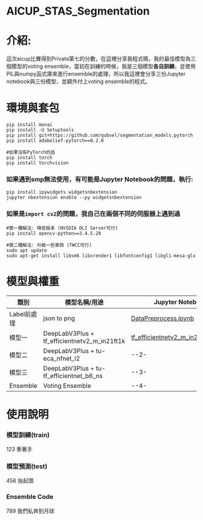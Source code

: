 # AICUP_STAS_Segmentation

# 介紹:
這次aicup比賽得到Private第七的分數，在這裡分享我程式碼，我的最佳模型為三個模型的voting ensemble，當初在訓練的時候，我是三個模型**各自訓練**，並使用PIL與numpy函式庫來進行ensemble的處理，所以我這裡會分享三份Jupyter notebook與三份模型，並額外付上voting ensemble的程式。

# 環境與套包

```
pip install monai
pip install -U Setuptools
pip install git+https://github.com/qubvel/segmentation_models.pytorch
pip install adabelief-pytorch==0.2.0

#如果沒有PyTorch的話
pip install torch
pip install torchvision
```

### 如果遇到smp無法使用，有可能是Jupyter Notebook的問題，執行:

```
pip install ipywidgets widgetsnbextension
jupyter nbextension enable --py widgetsnbextension
```
### 如果是`import cv2`的問題，我自己在兩個不同的伺服器上遇到過

```
#第一種解法: 降低版本 (NVIDIA DLI Server可行)
pip install opencv-python==3.4.5.20

#第二種解法: 升級一些東西 (TWCC可行)
sudo apt update
sudo apt-get install libsm6 libxrender1 libfontconfig1 libgl1-mesa-glx
```

# 模型與權重

類別|模型名稱/用途|Jupyter Notebook|權重檔|
--|--|--|--|
Label前處理|json to png|[DataPreprocess.ipynb](https://github.com/JulianLee310514065/AICUP_STAS_Segmentation/blob/main/DataPreprocess.ipynb)|-|
模型一|DeepLabV3Plus + tf_efficientnetv2_m_in21ft1k|[tf_efficientnetv2_m_in21ft1k.ipynb](https://github.com/JulianLee310514065/AICUP_STAS_Segmentation/blob/main/tf_efficientnetv2_m_in21ft1k.ipynb)|[tf_efficientnetv2_m_in21ft1k.pth](https://drive.google.com/file/d/1R8ez_bH2H5KsshnWdeA4rcYTcUcqbHhD/view?usp=sharing)|
模型二|DeepLabV3Plus + tu-eca_nfnet_l2|--2-|[tu-eca_nfnet_l2_DeepLabV3Plus.pth](https://drive.google.com/file/d/1Cbgkb0SNsghGo8x0SgHgYPR9kAbOJjLA/view?usp=sharing)|
模型三|DeepLabV3Plus + tu-tf_efficientnet_b6_ns|--3-|[tu-tf_efficientnet_b6_ns.pth](https://drive.google.com/file/d/1lkkzq2SbDvxgvNDKGoGMiRDNEZ7399Cm/view?usp=sharing)|
Ensemble|Voting Ensemble|--4-|-|

# 使用說明

### 模型訓練(train)
123 
牽著手
### 模型預測(test)
456
抬起頭
### Ensemble Code
789
我們私奔到月球

